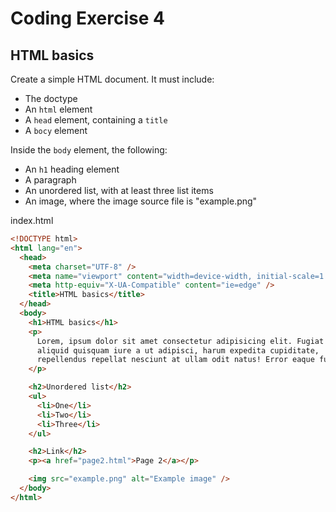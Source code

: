 # Coding Exercise 4

## HTML basics

Create a simple HTML document. It must include:

- The doctype
- An `html` element
- A `head` element, containing a `title`
- A `bocy` element

Inside the `body` element, the following:

- An `h1` heading element
- A paragraph
- An unordered list, with at least three list items
- An image, where the image source file is "example.png"

index.html

```html
<!DOCTYPE html>
<html lang="en">
  <head>
    <meta charset="UTF-8" />
    <meta name="viewport" content="width=device-width, initial-scale=1.0" />
    <meta http-equiv="X-UA-Compatible" content="ie=edge" />
    <title>HTML basics</title>
  </head>
  <body>
    <h1>HTML basics</h1>
    <p>
      Lorem, ipsum dolor sit amet consectetur adipisicing elit. Fugiat ipsa
      aliquid quisquam iure a ut adipisci, harum expedita cupiditate,
      repellendus repellat nesciunt at ullam odit natus! Error eaque fuga enim?
    </p>

    <h2>Unordered list</h2>
    <ul>
      <li>One</li>
      <li>Two</li>
      <li>Three</li>
    </ul>

    <h2>Link</h2>
    <p><a href="page2.html">Page 2</a></p>

    <img src="example.png" alt="Example image" />
  </body>
</html>
```
